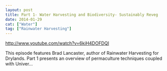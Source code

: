 ```yaml
---
layout: post
title: Part 1- Water Harvesting and Biodiversity- Sustainably Reveg
date: 2014-01-29
cat: ["Water"]
tag: ["Rainwater Harvesting"]
---
```


http://www.youtube.com/watch?v=6kiH4DOFDQI  

This episode features Brad Lancaster, author of Rainwater Harvesting for Drylands. Part 1 presents an overview of permaculture techniques coupled with Univer...